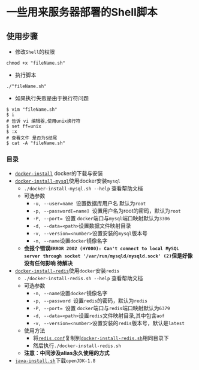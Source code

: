 # 一些用来服务器部署的Shell脚本
## 使用步骤
-   修改`Shell`的权限

```shell
chmod +x "fileName.sh"
```

-   执行脚本

```shell
./"fileName.sh"
```

- 如果执行失败是由于换行符问题

```shell
$ vim "fileName.sh"
$ i
# 告诉 vi 编辑器,使用unix换行符
$ set ff=unix
$ :x
# 查看文件 是否为$结尾
$ cat -A "fileName.sh"
```

### 目录

-   [`docker-install`](shell/docker-install.sh) docker的下载与安装
-   [`docker-install-mysql`](shell/docker-install-mysql.sh)使用docker安装`mysql`
    -   `./docker-install-mysql.sh --help` 查看帮助文档
    -   可选参数
        -   `-u, --user=name `设置数据库用户名 默认为`root`
        -   `-p, --password[=name] `设置用户名为root的密码，默认为`root`
        -   `-P, --port= `设置 `docker`端口与`mysql`端口映射默认为`3306`
        -   `-d, --data=<path>`设置数据文件映射目录
        -   `-v, --version=<number>`设置安装的`mysql`版本号
        -   `-n, --name`设置`docker`镜像名字
    -   **会报个错误`ERROR 2002 (HY000): Can't connect to local MySQL server through socket '/var/run/mysqld/mysqld.sock' (2)`但是好像没有任何影响 待解决**
-   [`docker-install-redis`](shell/docker-install-redis.sh)使用`docker`安装`redis`
    -   `./docker-install-redis.sh --help` 查看帮助文档
    -   可选参数
        -   `-n, --name`设置`docker`镜像名字
        -   `-p, --password `设置`redis`的密码，默认为`redis`
        -   `-P, --port= `设置 `docker`端口与`redis`端口映射默认为`6379`
        -   `-d, --data=<path>`设置`redis`文件映射目录,其中包含`aof`
        -   `-v, --version=<number>`设置安装的`redis`版本号，默认是`latest`
    -   使用方法
        -   将[`redis.conf`](conf/redis.conf)复制到[`docker-install-redis.sh`](shell/docker-install-redis.sh)相同目录下
        -   然后执行`./docker-install-redis.sh`
    -   **注意：中间涉及alias永久使用的方式**
-   [`java-install.sh`](shell/java-install.sh)下载`openJDK-1.8`
